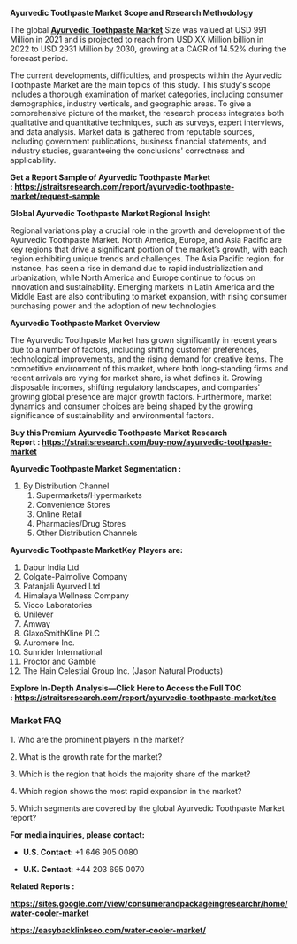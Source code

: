 <p><strong>Ayurvedic Toothpaste Market Scope and Research Methodology</strong></p>
<p>The global <strong><a href="https://straitsresearch.com/report/ayurvedic-toothpaste-market">Ayurvedic Toothpaste Market</a></strong> Size was valued at&nbsp;USD 991 Million in 2021&nbsp;and is projected to reach from&nbsp;USD XX Million&nbsp;billion in 2022&nbsp;to&nbsp;USD 2931 Million by 2030, growing at a&nbsp;CAGR of 14.52%&nbsp;during the forecast period.</p>
<p>The current developments, difficulties, and prospects within the Ayurvedic Toothpaste Market are the main topics of this study. This study's scope includes a thorough examination of market categories, including consumer demographics, industry verticals, and geographic areas. To give a comprehensive picture of the market, the research process integrates both qualitative and quantitative techniques, such as surveys, expert interviews, and data analysis. Market data is gathered from reputable sources, including government publications, business financial statements, and industry studies, guaranteeing the conclusions' correctness and applicability.</p>
<p><strong>Get a Report Sample of&nbsp;Ayurvedic Toothpaste Market :&nbsp;<a href="https://straitsresearch.com/report/ayurvedic-toothpaste-market/request-sample">https://straitsresearch.com/report/ayurvedic-toothpaste-market/request-sample</a>&nbsp;</strong></p>
<p><strong>Global Ayurvedic Toothpaste Market Regional Insight</strong></p>
<p>Regional variations play a crucial role in the growth and development of the Ayurvedic Toothpaste Market. North America, Europe, and Asia Pacific are key regions that drive a significant portion of the market&rsquo;s growth, with each region exhibiting unique trends and challenges. The Asia Pacific region, for instance, has seen a rise in demand due to rapid industrialization and urbanization, while North America and Europe continue to focus on innovation and sustainability. Emerging markets in Latin America and the Middle East are also contributing to market expansion, with rising consumer purchasing power and the adoption of new technologies.</p>
<p><strong>Ayurvedic Toothpaste Market&nbsp;Overview</strong></p>
<p>The Ayurvedic Toothpaste Market has grown significantly in recent years due to a number of factors, including shifting customer preferences, technological improvements, and the rising demand for creative items. The competitive environment of this market, where both long-standing firms and recent arrivals are vying for market share, is what defines it. Growing disposable incomes, shifting regulatory landscapes, and companies' growing global presence are major growth factors. Furthermore, market dynamics and consumer choices are being shaped by the growing significance of sustainability and environmental factors.</p>
<p><strong>Buy this Premium&nbsp;Ayurvedic Toothpaste Market Research Report&nbsp;:&nbsp;<a href="https://straitsresearch.com/buy-now/ayurvedic-toothpaste-market"><u>https://straitsresearch.com/buy-now/ayurvedic-toothpaste-market</u></a></strong></p>
<p><strong>Ayurvedic Toothpaste Market&nbsp;Segmentation :&nbsp;</strong></p>
<ol>
<li>By Distribution Channel&nbsp;
<ol>
<li>Supermarkets/Hypermarkets</li>
<li>Convenience Stores</li>
<li>Online Retail</li>
<li>Pharmacies/Drug Stores</li>
<li>Other Distribution Channels</li>
</ol>
</li>
</ol>
<p><strong>Ayurvedic Toothpaste MarketKey Players are:</strong></p>
<ol>
<li>Dabur India Ltd</li>
<li>Colgate-Palmolive Company</li>
<li>Patanjali Ayurved Ltd</li>
<li>Himalaya Wellness Company</li>
<li>Vicco Laboratories</li>
<li>Unilever</li>
<li>Amway</li>
<li>GlaxoSmithKline PLC</li>
<li>Auromere Inc.</li>
<li>Sunrider International</li>
<li>Proctor and Gamble</li>
<li>The Hain Celestial Group Inc. (Jason Natural Products)</li>
</ol>
<p><strong>Explore In-Depth Analysis&mdash;Click Here to Access the Full TOC :&nbsp;<a href="https://straitsresearch.com/report/ayurvedic-toothpaste-market/toc">https://straitsresearch.com/report/ayurvedic-toothpaste-market/toc</a>&nbsp;</strong></p>
<h3>Market FAQ</h3>
<p>1. Who are the prominent players in the market?</p>
<p>2. What is the growth rate for the market?</p>
<p>3. Which is the region that holds the majority share of the market?</p>
<p>4. Which region shows the most rapid expansion in the market?</p>
<p>5. Which segments are covered by the global&nbsp;Ayurvedic Toothpaste Market report?</p>
<p><strong>For media inquiries, please contact:</strong></p>
<ul>
<li><strong>U.S. Contact:&nbsp;</strong>+1 646 905 0080</li>
</ul>
<ul>
<li><strong>U.K. Contact</strong>: +44 203 695 0070</li>
</ul>
<p><strong>Related Reports :&nbsp;</strong></p>
<p><strong><a href="https://sites.google.com/view/consumerandpackageingresearchr/home/water-cooler-market">https://sites.google.com/view/consumerandpackageingresearchr/home/water-cooler-market</a>&nbsp;<br /></strong></p>
<p><strong><a href="https://easybacklinkseo.com/water-cooler-market/">https://easybacklinkseo.com/water-cooler-market/</a>&nbsp;<br /></strong></p>
